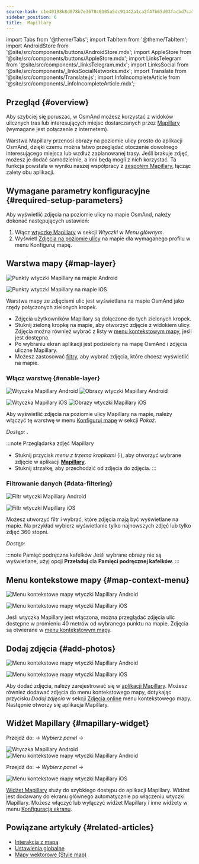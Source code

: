 ```yaml
---
source-hash: c1e40198b8d078b7e3678c0105a5dc91442a1ca2f47b65d03facbd7ca77df64a
sidebar_position: 6
title:  Mapillary
---
```

import Tabs from '@theme/Tabs';
import TabItem from '@theme/TabItem';
import AndroidStore from '@site/src/components/buttons/AndroidStore.mdx';
import AppleStore from '@site/src/components/buttons/AppleStore.mdx';
import LinksTelegram from '@site/src/components/_linksTelegram.mdx';
import LinksSocial from '@site/src/components/_linksSocialNetworks.mdx';
import Translate from '@site/src/components/Translate.js';
import InfoIncompleteArticle from '@site/src/components/_infoIncompleteArticle.mdx';



## Przegląd {#overview}

Aby szybciej się poruszać, w OsmAnd możesz korzystać z widoków ulicznych tras lub interesujących miejsc dostarczanych przez [Mapillary](https://www.mapillary.com/) (wymagane jest połączenie z internetem).  

Warstwa Mapillary przenosi obrazy na poziomie ulicy prosto do aplikacji OsmAnd, dzięki czemu można łatwo przeglądać otoczenie dowolnego interesującego miejsca lub wzdłuż zaplanowanej trasy. Jeśli brakuje zdjęć, możesz je dodać samodzielnie, a inni będą mogli z nich korzystać. Ta funkcja powstała w wyniku naszej współpracy z [zespołem Mapillary](https://www.mapillary.com/about), łącząc zalety obu aplikacji.


## Wymagane parametry konfiguracyjne {#required-setup-parameters}

Aby wyświetlić zdjęcia na poziomie ulicy na mapie OsmAnd, należy dokonać następujących ustawień:

1. Włącz [wtyczkę Mapillary](../plugins/#enable--disable) w sekcji *Wtyczki* w *Menu głównym*.
2. Wyświetl [Zdjęcia na poziomie ulicy](#enable-layer) na mapie dla wymaganego profilu w menu Konfiguruj mapę.


## Warstwa mapy {#map-layer}

<Tabs groupId="operating-systems" queryString="current-os">

<TabItem value="android" label="Android">

![Punkty wtyczki Mapillary na mapie Android](@site/static/img/plugins/mapillary/mapillary_plugin_points_android.png)

</TabItem>

<TabItem value="ios" label="iOS">

![Punkty wtyczki Mapillary na mapie iOS](@site/static/img/plugins/mapillary/mapillary_plugin_points_ios.png)

</TabItem>

</Tabs>

Warstwa mapy ze zdjęciami ulic jest wyświetlana na mapie OsmAnd jako rzędy połączonych zielonych kropek.

- Zdjęcia użytkowników Mapillary są dołączone do tych zielonych kropek.
- Stuknij zieloną kropkę na mapie, aby otworzyć zdjęcie z widokiem ulicy. Zdjęcia można również wybrać z listy w [menu kontekstowym mapy](#map-context-menu), jeśli jest dostępna.
- Po wybraniu ekran aplikacji jest podzielony na mapę OsmAnd i zdjęcia uliczne Mapillary.
- Możesz zastosować [filtry](#data-filtering), aby wybrać zdjęcia, które chcesz wyświetlić na mapie.


### Włącz warstwę {#enable-layer}

<Tabs groupId="operating-systems" queryString="current-os">

<TabItem value="android" label="Android">

![Wtyczka Mapillary Android](@site/static/img/plugins/mapillary/mapilary_enable_layer_1_andr.png) ![Obrazy wtyczki Mapillary Android](@site/static/img/plugins/mapillary/mapilary_enable_layer_2_andr.png)

</TabItem>

<TabItem value="ios" label="iOS">

![Wtyczka Mapillary iOS](@site/static/img/plugins/mapillary/Mapilary_street_level_imagery_ios.png) ![Obrazy wtyczki Mapillary iOS](@site/static/img/plugins/mapillary/mapillary_plugin_images_ios.png)

</TabItem>

</Tabs>

Aby wyświetlić zdjęcia na poziomie ulicy Mapillary na mapie, należy włączyć tę warstwę w menu [Konfiguruj mapę](../map/configure-map-menu.md) w sekcji *Pokaż*.  

*Dostęp: <Translate ids="shared_string_menu,configure_map,street_level_imagery"/>*.  

:::note Przeglądarka zdjęć Mapillary

- Stuknij przycisk *menu z trzema kropkami* (&#8285;), aby otworzyć wybrane zdjęcie w aplikacji [**Mapillary**](https://www.mapillary.com/mobile-apps).
- Stuknij strzałkę, aby przechodzić od zdjęcia do zdjęcia.
:::


### Filtrowanie danych {#data-filtering}

<Tabs groupId="operating-systems" queryString="current-os">

<TabItem value="android" label="Android">

![Filtr wtyczki Mapillary Android](@site/static/img/plugins/mapillary/mapillary_config_map_filter_andr.png)

</TabItem>

<TabItem value="ios" label="iOS">

![Filtr wtyczki Mapillary iOS](@site/static/img/plugins/mapillary/mapillary_plugin_filter_ios.png)

</TabItem>

</Tabs>

Możesz utworzyć filtr i wybrać, które zdjęcia mają być wyświetlane na mapie. Na przykład wybierz wyświetlanie tylko najnowszych zdjęć lub tylko zdjęć 360 stopni.  

*Dostęp: <Translate ids="shared_string_menu,configure_map,street_level_imagery"/>*

:::note Pamięć podręczna kafelków
Jeśli wybrane obrazy nie są wyświetlane, użyj opcji **Przeładuj** dla **Pamięci podręcznej kafelków**.
:::


## Menu kontekstowe mapy {#map-context-menu}

<Tabs groupId="operating-systems" queryString="current-os">

<TabItem value="android" label="Android">

![Menu kontekstowe mapy wtyczki Mapillary Android](@site/static/img/plugins/mapillary/mapillary_plugin_context_menu_android.png)

</TabItem>

<TabItem value="ios" label="iOS">

![Menu kontekstowe mapy wtyczki Mapillary iOS](@site/static/img/plugins/mapillary/mapillary_plugin_context_menu_ios.png)

</TabItem>

</Tabs>

Jeśli wtyczka Mapillary jest włączona, można przeglądać zdjęcia ulic dostępne w promieniu 40 metrów od wybranego punktu na mapie. Zdjęcia są otwierane w [menu kontekstowym mapy](../map/map-context-menu.md#online-photos).


## Dodaj zdjęcia {#add-photos}

<Tabs groupId="operating-systems" queryString="current-os">

<TabItem value="android" label="Android">

![Menu kontekstowe mapy wtyczki Mapillary Android](@site/static/img/plugins/mapillary/mapillary_add_photos_andr.png)

</TabItem>

<TabItem value="ios" label="iOS">

![Menu kontekstowe mapy wtyczki Mapillary iOS](@site/static/img/plugins/mapillary/mapillary_add_photos_ios.png)

</TabItem>

</Tabs>

Aby dodać zdjęcia, należy zarejestrować się w [aplikacji Mapillary](https://www.mapillary.com/mobile-apps). Możesz również dodawać zdjęcia do menu kontekstowego mapy, dotykając przycisku *Dodaj zdjęcia* w sekcji [Zdjęcia online](../map/map-context-menu.md#online-photos) menu kontekstowego mapy. Następnie otworzy się aplikacja Mapillary.


## Widżet Mapillary {#mapillary-widget}

<Tabs groupId="operating-systems" queryString="current-os">

<TabItem value="android" label="Android">

Przejdź do: *<Translate android="true" ids="shared_string_menu,map_widget_config,shared_string_widgets"/> → Wybierz panel → <Translate android="true" ids="mapillary"/>*

![Wtyczka Mapillary Android](@site/static/img/plugins/mapillary/mapillary_widget_1_andr.png)  ![Menu kontekstowe mapy wtyczki Mapillary Android](@site/static/img/plugins/mapillary/mapillary_widget_2_andr.png)

</TabItem>

<TabItem value="ios" label="iOS">

Przejdź do: *<Translate ios="true" ids="shared_string_menu,layer_map_appearance,shared_string_widgets"/> → Wybierz panel → <Translate ios="true" ids="mapillary"/>*

![Menu kontekstowe mapy wtyczki Mapillary iOS](@site/static/img/plugins/mapillary/mapillary_app_activation_ios.png)

</TabItem>

</Tabs>

[Widżet Mapillary](../widgets/info-widgets.md#mapillary-widget) służy do szybkiego dostępu do aplikacji Mapillary. Widżet jest dodawany do ekranu głównego automatycznie po włączeniu wtyczki Mapillary. Możesz włączyć lub wyłączyć widżet Mapillary i inne widżety w menu [Konfiguracja ekranu](../widgets/configure-screen.md).


## Powiązane artykuły {#related-articles}

- [Interakcja z mapą](../../user/map/interact-with-map.md)
- [Ustawienia globalne](../../user/personal/global-settings.md)
- [Mapy wektorowe (Style map)](../../user/map/vector-maps.md)